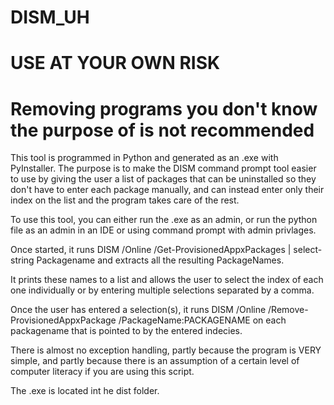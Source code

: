 # DISM_UH

# USE AT YOUR OWN RISK
# Removing programs you don't know the purpose of is not recommended

This tool is programmed in Python and generated as an .exe with PyInstaller. The purpose is to make the DISM command prompt tool easier to use by giving the user a list of packages that can be uninstalled so they don't have to enter each package manually, and can instead enter only their index on the list and the program takes care of the rest.

To use this tool, you can either run the .exe as an admin, or run the python file as an admin in an IDE or using command prompt with admin privlages.

Once started, it runs DISM /Online /Get-ProvisionedAppxPackages | select-string Packagename and extracts all the resulting PackageNames.

It prints these names to a list and allows the user to select the index of each one individually or by entering multiple selections separated by a comma.

Once the user has entered a selection(s), it runs DISM /Online /Remove-ProvisionedAppxPackage /PackageName:PACKAGENAME on each packagename that is pointed to by the entered indecies.

There is almost no exception handling, partly because the program is VERY simple, and partly because there is an assumption of a certain level of computer literacy if you are using this script.

The .exe is located int he dist folder. 
